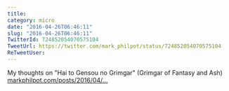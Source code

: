 ```yaml
---
title: 
category: micro
date: "2016-04-26T06:46:11"
slug: "2016-04-26T06:46:11"
TwitterId: 724852054070575104
TweetUrl: https://twitter.com/mark_philpot/status/724852054070575104
ReTweetUser: 
---
```


My thoughts on "Hai to Gensou no Grimgar" (Grimgar of Fantasy and Ash) [markphilpot.com/posts/2016/04/…](https://markphilpot.com/posts/2016/04/25/review_grimgar/)